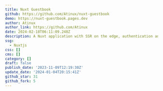```yaml
---
title: Nuxt Guestbook
github: https://github.com/Atinux/nuxt-guestbook
demo: https://nuxt-guestbook.pages.dev
author: Atinux
author_link: https://github.com/Atinux
date: 2024-02-18T06:11:09.248Z
description: A Nuxt application with SSR on the edge, authentication and a SQLite database.
ssg:
  - Nuxtjs
css: []
cms: []
category: []
draft: false
publish_date: '2023-11-09T12:19:30Z'
update_date: '2024-01-04T20:15:41Z'
github_star: 31
github_fork: 5
---
```

